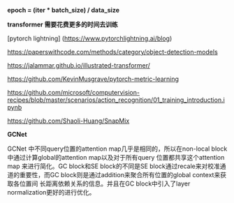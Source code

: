 **epoch = (iter * batch_size) / data_size**

**transformer 需要花费更多的时间去训练**

[pytorch lightning] (https://www.pytorchlightning.ai/blog)

https://paperswithcode.com/methods/category/object-detection-models

https://jalammar.github.io/illustrated-transformer/

https://github.com/KevinMusgrave/pytorch-metric-learning

https://github.com/microsoft/computervision-recipes/blob/master/scenarios/action_recognition/01_training_introduction.ipynb

https://github.com/Shaoli-Huang/SnapMix

**GCNet**

GCNet 中不同query位置的attention map几乎是相同的，所以在non-local block中通过计算global的attention map以及对于所有query 位置都共享这个attention map
来进行简化。GC block和SE block的不同是SE block通过recale来对校准通道的重要性，而GC block则是通过addition来聚合所有位置的global context来获取各位置间
长距离依赖关系的信息。并且在GC block中引入了layer normalization更好的进行优化。
